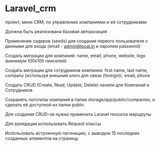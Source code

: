 # Laravel_crm
проект, мини CRM, по управлению компаниями и её сотрудниками

Должна быть реализована базовая авторизация

Применение сидеров (seeds) для создания первого пользователя с данными для входа (email - admin@local.in и паролем password)

Создать миграции для компаний: name, email, phone, website, logo (минимум 100х100 пикселей)

Создать миграции для сотрудников компании: first name, last name, company (используя внешний ключ для связи (foreign)), email, phone

Создать CRUD (Create, Read, Update, Delete) панели для Компаний и Сотрудников

Сохранять логотипы компаний в папке storage/app/public/companies, и сделать её доступной из папки public

Для создания CRUD-ов нужно применить Laravel resource маршруты

Для валидации использовать Request классы

Использовать встроенную пагинацию, с выводом 15 последних созданных элементов на страницу
